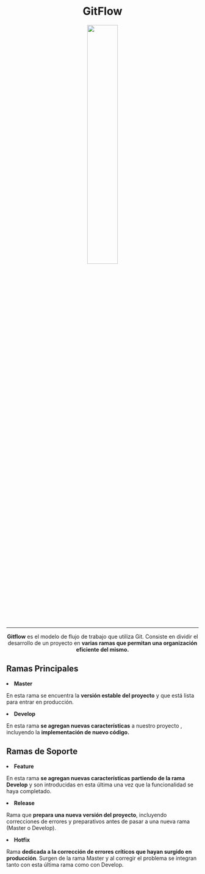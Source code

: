 <h1 align="center">GitFlow</h1>

<div align="center">
<img width="40%" src="https://cdn-images-1.medium.com/v2/resize:fit:1600/1*9yJY7fyscWFUVRqnx0BM6A.png">
</div>
<hr>
<p align="center"><strong>Gitflow</strong> es el modelo de flujo de trabajo que utiliza Git. Consiste en dividir el desarrollo de un proyecto en <strong>varias ramas que permitan una organización eficiente del mismo.</strong></p>

<h2>Ramas Principales</h2>

<li><strong>Master</strong></li>
<p>En esta rama se encuentra la <strong>versión estable del proyecto</strong> y que está </strong>lista para entrar en producción.</strong> </p>

<li><strong>Develop</strong></li>
<p>En esta rama <strong>se agregan nuevas características</strong> a nuestro proyecto , incluyendo la <strong>implementación de nuevo código.</strong></p>

<h2>Ramas de Soporte</h2>

<li><strong>Feature</strong></li>
<p>En esta rama <strong>se agregan nuevas características partiendo de la rama Develop</strong> y son introducidas en esta última una vez que la funcionalidad se haya completado.</strong></p>

<li><strong>Release</strong></li>
<p>Rama que <strong>prepara una nueva versión del proyecto</strong>, incluyendo correcciones de errores y preparativos antes de pasar a una nueva rama (Master o Develop).</p>

<li><strong>Hotfix</strong></li>
<p>Rama <strong>dedicada a la corrección de errores críticos que hayan surgido en producción</strong>. Surgen de la rama Master y al corregir el problema se integran tanto con esta última rama como con Develop.</p>
